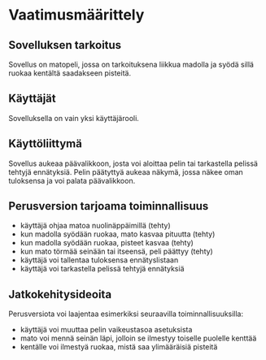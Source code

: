 # Vaatimusmäärittely

## Sovelluksen tarkoitus

Sovellus on matopeli, jossa on tarkoituksena liikkua madolla ja syödä sillä ruokaa kentältä saadakseen pisteitä.

## Käyttäjät

Sovelluksella on vain yksi käyttäjärooli.

## Käyttöliittymä

Sovellus aukeaa päävalikkoon, josta voi aloittaa pelin tai tarkastella pelissä tehtyjä ennätyksiä.
Pelin päätyttyä aukeaa näkymä, jossa näkee oman tuloksensa ja voi palata päävalikkoon.

## Perusversion tarjoama toiminnallisuus

- käyttäjä ohjaa matoa nuolinäppäimillä (tehty)
- kun madolla syödään ruokaa, mato kasvaa pituutta (tehty)
- kun madolla syödään ruokaa, pisteet kasvaa (tehty)
- kun mato törmää seinään tai itseensä, peli päättyy (tehty)
- käyttäjä voi tallentaa tuloksensa ennätyslistaan
- käyttäjä voi tarkastella pelissä tehtyjä ennätyksiä

## Jatkokehitysideoita

Perusversiota voi laajentaa esimerkiksi seuraavilla toiminnallisuuksilla:

- käyttäjä voi muuttaa pelin vaikeustasoa asetuksista
- mato voi mennä seinän läpi, jolloin se ilmestyy toiselle puolelle kenttää
- kentälle voi ilmestyä ruokaa, mistä saa ylimääräisiä pisteitä
